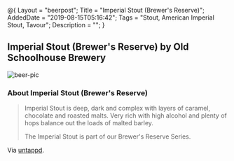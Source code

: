 @{
 Layout = "beerpost";
 Title = "Imperial Stout (Brewer's Reserve)";
 AddedDate = "2019-08-15T05:16:42";
 Tags = "Stout, American Imperial Stout, Tavour";
 Description = "";
 }
 

## Imperial Stout (Brewer's Reserve) by Old Schoolhouse Brewery

![beer-pic]

### About Imperial Stout (Brewer's Reserve)

> Imperial Stout is deep, dark and complex with layers of caramel, chocolate and roasted malts. Very rich with high alcohol and plenty of hops balance out the loads of malted barley.
> 
> The Imperial Stout is part of our Brewer's Reserve Series.

Via [untappd][untappd-url].

[untappd-url]: <https://untappd.com//b/old-schoolhouse-brewery-imperial-stout-brewer-s-reserve/69552>
[beer-pic]: https://jasonpowley.com/assets/img/2019-08-15-imperial-stout-brewers-reserve.jpeg "Imperial Stout (Brewer's Reserve) by Old Schoolhouse Brewery"
